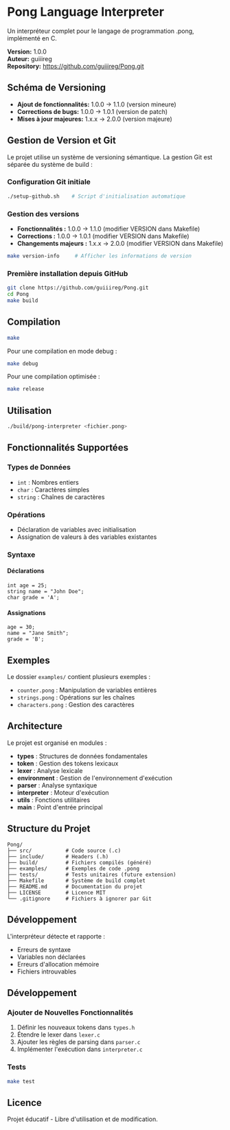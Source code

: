 # Pong Language Interpreter

Un interpréteur complet pour le langage de programmation .pong, implémenté en C.

**Version:** 1.0.0  
**Auteur:** guiiireg  
**Repository:** https://github.com/guiiireg/Pong.git

## Schéma de Versioning

- **Ajout de fonctionnalités:** 1.0.0 → 1.1.0 (version mineure)
- **Corrections de bugs:** 1.0.0 → 1.0.1 (version de patch)
- **Mises à jour majeures:** 1.x.x → 2.0.0 (version majeure)

## Gestion de Version et Git

Le projet utilise un système de versioning sémantique. La gestion Git est séparée du système de build :

### Configuration Git initiale
```bash
./setup-github.sh    # Script d'initialisation automatique
```

### Gestion des versions
- **Fonctionnalités :** 1.0.0 → 1.1.0 (modifier VERSION dans Makefile)
- **Corrections :** 1.0.0 → 1.0.1 (modifier VERSION dans Makefile)  
- **Changements majeurs :** 1.x.x → 2.0.0 (modifier VERSION dans Makefile)

```bash
make version-info     # Afficher les informations de version
```

### Première installation depuis GitHub
```bash
git clone https://github.com/guiiireg/Pong.git
cd Pong
make build
```

## Compilation

```bash
make
```

Pour une compilation en mode debug :
```bash
make debug
```

Pour une compilation optimisée :
```bash
make release
```

## Utilisation

```bash
./build/pong-interpreter <fichier.pong>
```

## Fonctionnalités Supportées

### Types de Données
- `int` : Nombres entiers
- `char` : Caractères simples
- `string` : Chaînes de caractères

### Opérations
- Déclaration de variables avec initialisation
- Assignation de valeurs à des variables existantes

### Syntaxe

#### Déclarations
```pong
int age = 25;
string name = "John Doe";
char grade = 'A';
```

#### Assignations
```pong
age = 30;
name = "Jane Smith";
grade = 'B';
```

## Exemples

Le dossier `examples/` contient plusieurs exemples :

- `counter.pong` : Manipulation de variables entières
- `strings.pong` : Opérations sur les chaînes
- `characters.pong` : Gestion des caractères

## Architecture

Le projet est organisé en modules :

- **types** : Structures de données fondamentales
- **token** : Gestion des tokens lexicaux
- **lexer** : Analyse lexicale
- **environment** : Gestion de l'environnement d'exécution
- **parser** : Analyse syntaxique
- **interpreter** : Moteur d'exécution
- **utils** : Fonctions utilitaires
- **main** : Point d'entrée principal

## Structure du Projet

```
Pong/
├── src/           # Code source (.c)
├── include/       # Headers (.h)
├── build/         # Fichiers compilés (généré)
├── examples/      # Exemples de code .pong
├── tests/         # Tests unitaires (future extension)
├── Makefile       # Système de build complet
├── README.md      # Documentation du projet
├── LICENSE        # Licence MIT
└── .gitignore     # Fichiers à ignorer par Git
```

## Développement

L'interpréteur détecte et rapporte :
- Erreurs de syntaxe
- Variables non déclarées
- Erreurs d'allocation mémoire
- Fichiers introuvables

## Développement

### Ajouter de Nouvelles Fonctionnalités

1. Définir les nouveaux tokens dans `types.h`
2. Étendre le lexer dans `lexer.c`
3. Ajouter les règles de parsing dans `parser.c`
4. Implémenter l'exécution dans `interpreter.c`

### Tests

```bash
make test
```

## Licence

Projet éducatif - Libre d'utilisation et de modification.
